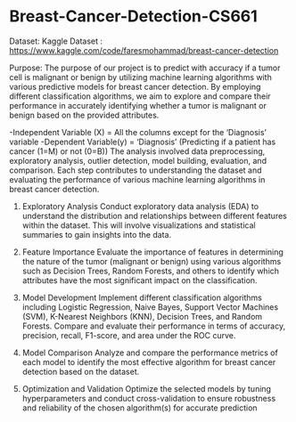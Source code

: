 # Breast-Cancer-Detection-CS661
Dataset: Kaggle
Dataset : https://www.kaggle.com/code/faresmohammad/breast-cancer-detection

Purpose:
The purpose of our project is to predict with accuracy if a tumor cell is malignant or benign by utilizing machine learning algorithms with various predictive models for breast cancer detection. By employing different classification algorithms, we aim to explore and compare their performance in accurately identifying whether a tumor is malignant or benign based on the provided attributes.

-Independent Variable (X) = All the columns except for the ‘Diagnosis’ variable
-Dependent Variable(y) = ‘Diagnosis’ (Predicting if a patient has cancer (1=M) or not (0=B))
The analysis involved data preprocessing, exploratory analysis, outlier detection, model building, evaluation, and comparison. Each step contributes to understanding the dataset and evaluating the performance of various machine learning algorithms in breast cancer detection.

1. Exploratory Analysis
Conduct exploratory data analysis (EDA) to understand the distribution and relationships between different features within the dataset. This will involve visualizations and statistical summaries to gain insights into the data.

2. Feature Importance
Evaluate the importance of features in determining the nature of the tumor (malignant or benign) using various algorithms such as Decision Trees, Random Forests, and others to identify which attributes have the most significant impact on the classification.

3. Model Development
Implement different classification algorithms including Logistic Regression, Naive Bayes, Support Vector Machines (SVM), K-Nearest Neighbors (KNN), Decision Trees, and Random Forests. Compare and evaluate their performance in terms of accuracy, precision, recall, F1-score, and area under the ROC curve.

4. Model Comparison
Analyze and compare the performance metrics of each model to identify the most effective algorithm for breast cancer detection based on the dataset.

5. Optimization and Validation
Optimize the selected models by tuning hyperparameters and conduct cross-validation to ensure robustness and reliability of the chosen algorithm(s) for accurate prediction
